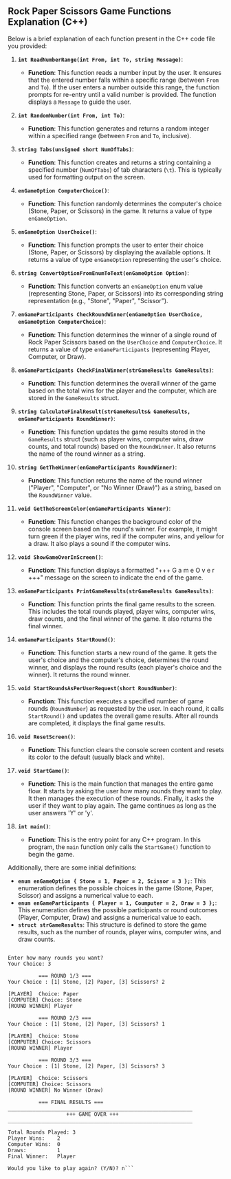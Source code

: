 ## Rock Paper Scissors Game Functions Explanation (C++)

Below is a brief explanation of each function present in the C++ code file you provided:

1.  **`int ReadNumberRange(int From, int To, string Message)`**:
    *   **Function**: This function reads a number input by the user. It ensures that the entered number falls within a specific range (between `From` and `To`). If the user enters a number outside this range, the function prompts for re-entry until a valid number is provided. The function displays a `Message` to guide the user.

2.  **`int RandomNumber(int From, int To)`**:
    *   **Function**: This function generates and returns a random integer within a specified range (between `From` and `To`, inclusive).

3.  **`string Tabs(unsigned short NumOfTabs)`**:
    *   **Function**: This function creates and returns a string containing a specified number (`NumOfTabs`) of tab characters (`\t`). This is typically used for formatting output on the screen.

4.  **`enGameOption ComputerChoice()`**:
    *   **Function**: This function randomly determines the computer's choice (Stone, Paper, or Scissors) in the game. It returns a value of type `enGameOption`.

5.  **`enGameOption UserChoice()`**:
    *   **Function**: This function prompts the user to enter their choice (Stone, Paper, or Scissors) by displaying the available options. It returns a value of type `enGameOption` representing the user's choice.

6.  **`string ConvertOptionFromEnumToText(enGameOption Option)`**:
    *   **Function**: This function converts an `enGameOption` enum value (representing Stone, Paper, or Scissors) into its corresponding string representation (e.g., "Stone", "Paper", "Scissor").

7.  **`enGameParticipants CheckRoundWinner(enGameOption UserChoice, enGameOption ComputerChoice)`**:
    *   **Function**: This function determines the winner of a single round of Rock Paper Scissors based on the `UserChoice` and `ComputerChoice`. It returns a value of type `enGameParticipants` (representing Player, Computer, or Draw).

8.  **`enGameParticipants CheckFinalWinner(strGameResults GameResults)`**:
    *   **Function**: This function determines the overall winner of the game based on the total wins for the player and the computer, which are stored in the `GameResults` struct.

9.  **`string CalculateFinalResult(strGameResults& GameResults, enGameParticipants RoundWinner)`**:
    *   **Function**: This function updates the game results stored in the `GameResults` struct (such as player wins, computer wins, draw counts, and total rounds) based on the `RoundWinner`. It also returns the name of the round winner as a string.

10. **`string GetTheWinner(enGameParticipants RoundWinner)`**:
    *   **Function**: This function returns the name of the round winner ("Player", "Computer", or "No Winner (Draw)") as a string, based on the `RoundWinner` value.

11. **`void GetTheScreenColor(enGameParticipants Winner)`**:
    *   **Function**: This function changes the background color of the console screen based on the round's winner. For example, it might turn green if the player wins, red if the computer wins, and yellow for a draw. It also plays a sound if the computer wins.

12. **`void ShowGameOverInScreen()`**:
    *   **Function**: This function displays a formatted "+++ G a m e O v e r +++" message on the screen to indicate the end of the game.

13. **`enGameParticipants PrintGameResults(strGameResults GameResults)`**:
    *   **Function**: This function prints the final game results to the screen. This includes the total rounds played, player wins, computer wins, draw counts, and the final winner of the game. It also returns the final winner.

14. **`enGameParticipants StartRound()`**:
    *   **Function**: This function starts a new round of the game. It gets the user's choice and the computer's choice, determines the round winner, and displays the round results (each player's choice and the winner). It returns the round winner.

15. **`void StartRoundsAsPerUserRequest(short RoundNumber)`**:
    *   **Function**: This function executes a specified number of game rounds (`RoundNumber`) as requested by the user. In each round, it calls `StartRound()` and updates the overall game results. After all rounds are completed, it displays the final game results.

16. **`void ResetScreen()`**:
    *   **Function**: This function clears the console screen content and resets its color to the default (usually black and white).

17. **`void StartGame()`**:
    *   **Function**: This is the main function that manages the entire game flow. It starts by asking the user how many rounds they want to play. It then manages the execution of these rounds. Finally, it asks the user if they want to play again. The game continues as long as the user answers 'Y' or 'y'.

18. **`int main()`**:
    *   **Function**: This is the entry point for any C++ program. In this program, the `main` function only calls the `StartGame()` function to begin the game.

Additionally, there are some initial definitions:
*   **`enum enGameOption { Stone = 1, Paper = 2, Scissor = 3 };`**: This enumeration defines the possible choices in the game (Stone, Paper, Scissor) and assigns a numerical value to each.
*   **`enum enGameParticipants { Player = 1, Coumputer = 2, Draw = 3 };`**: This enumeration defines the possible participants or round outcomes (Player, Computer, Draw) and assigns a numerical value to each.
*   **`struct strGameResults`**: This structure is defined to store the game results, such as the number of rounds, player wins, computer wins, and draw counts.

```Full example of output

Enter how many rounds you want?
Your Choice: 3

          === ROUND 1/3 ===
Your Choice : [1] Stone, [2] Paper, [3] Scissors? 2

[PLAYER]  Choice: Paper
[COMPUTER] Choice: Stone
[ROUND WINNER] Player

          === ROUND 2/3 ===
Your Choice : [1] Stone, [2] Paper, [3] Scissors? 1

[PLAYER]  Choice: Stone
[COMPUTER] Choice: Scissors
[ROUND WINNER] Player

          === ROUND 3/3 ===
Your Choice : [1] Stone, [2] Paper, [3] Scissors? 3

[PLAYER]  Choice: Scissors
[COMPUTER] Choice: Scissors
[ROUND WINNER] No Winner (Draw)

          === FINAL RESULTS ===
____________________________________________________________
                   +++ GAME OVER +++
____________________________________________________________

Total Rounds Played: 3
Player Wins:    2
Computer Wins:  0
Draws:          1
Final Winner:   Player

Would you like to play again? (Y/N)? n```
